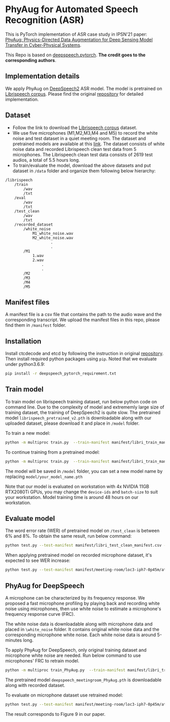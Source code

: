 # PhyAug for Automated Speech Recognition (ASR)
This is PyTorch implementation of ASR case study in IPSN'21 paper: [PhyAug: Physics-Directed Data Augmentation for Deep Sensing Model Transfer in Cyber-Physical Systems](https://arxiv.org/pdf/2104.01160.pdf).

This Repo is based on [deepspeech.pytorch](https://github.com/SeanNaren/deepspeech.pytorch/blob/master/README.md). **The credit goes to the corresponding authors**.

## Implementation details
We apply PhyAug on [DeepSpeech2](https://arxiv.org/pdf/1512.02595v1.pdf) ASR model. The model is pretrained on [Librispeech corpus](https://www.openslr.org/12). Please find the original [repository](https://github.com/SeanNaren/deepspeech.pytorch) for detailed implementation.

## Dataset
- Follow the link to download the [Librispeech corpus](https://www.openslr.org/12) dataset.
- We use five microphones (M1,M2,M3,M4 and M5) to record the white noise and test dataset in a quiet meeting room. The dataset and pretrained models are available at this [link](https://researchdata.ntu.edu.sg/dataset.xhtml?persistentId=doi:10.21979/N9/A6SC66). The dataset consists of white noise data and recorded Librispeech clean test data from 5 microphones. The Librispeech clean test data consists of 2619 test audios, a total of 5.5 hours long.
- To train/evaluate the model, download the above datasets and put dataset in `/data` folder and organize them following below hierarchy:
```
/librispeech
    /train
        /wav
        /txt
    /eval
        /wav
        /txt
    /test_clean
        /wav
        /txt
    /recorded_dataset
        /white_noise
            M1_white_noise.wav
            M2_white_noise.wav
                    .
                    .
        /M1
            1.wav
            2.wav
                .
                .
        /M2
        /M3
        /M4
        /M5
```
## Manifest files
A manifest file is a csv file that contains the path to the audio wave and the corresponding transcript. We upload the manifest files in this repo, please find them in `/manifest` folder.

## Installation
Install ctcdecode and etcd by following the instruction in original [repository](https://github.com/SeanNaren/deepspeech.pytorch).
Then install required python packages using `pip`. Noted that we evaluate under python3.6.9:

```bash
pip install -r deepspeech_pytorch_requirement.txt
```
## Train model
To train model on librispeech training dataset, run below python code on command line. Due to the complexity of model and extrememly large size of training dataset, the training of DeepSpeech2 is quite slow. The pretrained model `librispeech_pretrained_v2.pth` is downloadable along with our uploaded dataset, please download it and place in `/model` folder.

To train a new model:
```bash
python -m multiproc train.py  --train-manifest manifest/libri_train_manifest.csv --val-manifest manifest/libri_val_manifest.csv --epochs 80 --num-workers 16 --cuda --device-ids 0,1,2,3 --learning-anneal 1.01 --batch-size 48 --no-sortaGrad --visdom  --opt-level O1 --loss-scale 1 --id libri --checkpoint --save-folder model/ --model-path model/your_model_name.pth
```
To continue training from a pretrained model:
```bash
python -m multiproc train.py  --train-manifest manifest/libri_train_manifest.csv --val-manifest manifest/libri_val_manifest.csv --epochs 80 --num-workers 16 --cuda  --device-ids 0,1,2,3 --learning-anneal 1.01 --batch-size 48 --no-sortaGrad --visdom  --opt-level O1 --loss-scale 1 --id libri --checkpoint --save-folder model/ --model-path model/your_model_name.pth --continue-from model/librispeech_pretrained_v2.pth --finetune
```
The model will be saved in `/model` folder, you can set a new model name by replacing `model/your_model_name.pth`

Note that our model is evaluated on workstation with 4x NVIDIA 11GB RTX2080Ti GPUs, you may change the `device-ids` and `batch-size` to suit your workstation. Model training time is around 48 hours on our workstation.

## Evaluate model
The word error rate (WER) of pretrained model on `/test_clean` is between 6% and 8%. To obtain the same result, run below command: 
```bash
python test.py --test-manifest manifest/libri_test_clean_manifest.csv --lm-path model/3-gram.pruned.3e-7.arpa --decoder beam --alpha 1.97 --beta 4.36 --model-path model/librispeech_pretrained_v2.pth --lm-workers 8 --device-id 3 --num-workers 16 --cuda --half --beam-width 1024 ;
```

When applying pretrained model on recorded microphone dataset, it's expected to see WER increase:
```bash
python test.py --test-manifest manifest/meeting-room/loc3-iph7-0p45m/atr_list.csv --lm-path model/3-gram.pruned.3e-7.arpa --decoder beam --alpha 1.97 --beta 4.36 --model-path model/librispeech_pretrained_v2.pth --lm-workers 8 --device-id 3 --num-workers 16 --cuda --half --beam-width 1024 ;
```
## PhyAug for DeepSpeech
A microphone can be characterized by its frequency response. We proposed a fast microphone profiling by playing back and recording white noise using microphones, then use white noise to estimate a microphone's frequency response curve (FRC). 

The white noise data is downloadable along with microphone data and placed in `\white_noise` folder. It contains original white noise data and the corresponding microphone white noise. Each white noise data is around 5-minutes long.

To apply PhyAug for DeepSpeech, only original training dataset and microphone white noise are needed. Run below command to use microphones' FRC to retrain model. 

```bash
python -m multiproc train_PhyAug.py  --train-manifest manifest/libri_train_manifest.csv --val-manifest manifest/libri_val_manifest.csv --epochs 80 --num-workers 16 --cuda  --device-ids 0,1,2,3 --learning-anneal 1.01 --batch-size 48 --no-sortaGrad --visdom  --opt-level O1 --loss-scale 1 --id PhyAug_for_librispeech --checkpoint --save-folder model/ --model-path model/your_model_name.pth --continue-from model/librispeech_pretrained_v2.pth --finetune
```
The pretrained model `deepspeech_meetingroom_PhyAug.pth` is downloadable along with recorded dataset.

To evaluate on microphone dataset use retrained model:
```bash
python test.py --test-manifest manifest/meeting-room/loc3-iph7-0p45m/atr_list.csv --lm-path model/3-gram.pruned.3e-7.arpa --decoder beam --alpha 1.97 --beta 4.36 --model-path model/deepspeech_meetingroom_PhyAug.pth --lm-workers 8 --device-id 3 --num-workers 16 --cuda --half --beam-width 1024 ;
```

The result corresponds to Figure 9 in our paper.